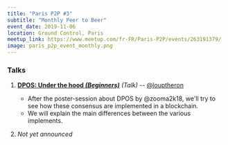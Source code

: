 ```yaml
---
title: "Paris P2P #3"
subtitle: "Monthly Peer to Beer"
event_date: 2019-11-06
location: Ground Control, Paris
meetup_link: https://www.meetup.com/fr-FR/Paris-P2P/events/263191379/
image: paris_p2p_event_monthly.png
---
```


### <i class="far fa-presentation"></i> Talks

1. **[DPOS: Under the hood _(Beginners)_](https://github.com/francep2p/community/issues/32)** _(Talk)_ -- [@louptheron](https://github.com/louptheron)

    * After the poster-session about DPOS by @zooma2k18, we'll try to see how these consensus are implemented in a blockchain.
    * We will explain the main differences between the various implements.

2. _Not yet announced_
